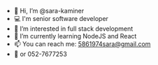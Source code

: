 - 👋 Hi, I’m @sara-kaminer
- 💻 I'm senior software developer
- 👀 I’m interested in full stack development
- 🌱 I’m currently learning NodeJS and React
- 📫 You can reach me: 5861974sara@gmail.com
- 📱  or 052-7677253

<!---
sarak-user/sarak-user is a ✨ special ✨ repository because its `README.md` (this file) appears on your GitHub profile.
You can click the Preview link to take a look at your changes.
--->
